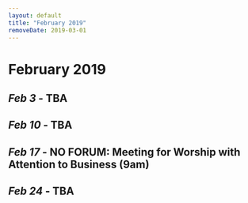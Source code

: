 ```yaml
---
layout: default
title: "February 2019"
removeDate: 2019-03-01
---
```


# February 2019

## _Feb 3_ - TBA

## _Feb 10_ - TBA

## _Feb 17_ - NO FORUM: Meeting for Worship with Attention to Business (9am)

## _Feb 24_ - TBA
